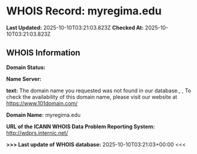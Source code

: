 # WHOIS Record: myregima.edu

**Last Updated:** 2025-10-10T03:21:03.823Z
**Checked At:** 2025-10-10T03:21:03.823Z

## WHOIS Information

**Domain Status:** 

**Name Server:** 

**text:** The domain name you requested was not found in our database., , To check the availability of this domain name, please visit our website at https://www.101domain.com/

**Domain Name:** myregima.edu

**URL of the ICANN WHOIS Data Problem Reporting System:** http://wdprs.internic.net/

**>>> Last update of WHOIS database:** 2025-10-10T03:21:03+00:00 <<<

